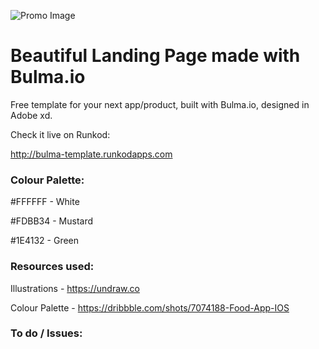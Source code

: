 ![Promo Image](https://www.dropbox.com/s/3s7bo6535co7jxa/concept-preview.png?raw=1)

# Beautiful Landing Page made with Bulma.io

Free template for your next app/product, built with Bulma.io, designed in Adobe xd.

Check it live on Runkod:

http://bulma-template.runkodapps.com

### Colour Palette:

#FFFFFF - White

#FDBB34 - Mustard

#1E4132 - Green

### Resources used:

Illustrations - https://undraw.co

Colour Palette - https://dribbble.com/shots/7074188-Food-App-IOS

### To do / Issues:
